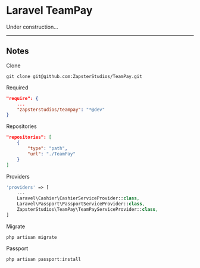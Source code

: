 # Laravel TeamPay
Under construction...

---

## Notes
Clone
```
git clone git@github.com:ZapsterStudios/TeamPay.git
```

Required
```json
"require": {
    ...
    "zapsterstudios/teampay": "*@dev"
}
```

Repositories
```json
"repositories": [
    {
        "type": "path",
        "url": "./TeamPay"
    }
]
```

Providers
```php
'providers' => [
    ...
    Laravel\Cashier\CashierServiceProvider::class,
    Laravel\Passport\PassportServiceProvider::class,
    ZapsterStudios\TeamPay\TeamPayServiceProvider::class,
]
```

Migrate
```
php artisan migrate
```

Passport
```
php artisan passport:install
```